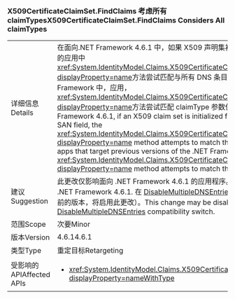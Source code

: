 ### <a name="x509certificateclaimsetfindclaims-considers-all-claimtypes"></a><span data-ttu-id="f3d11-101">X509CertificateClaimSet.FindClaims 考虑所有 claimTypes</span><span class="sxs-lookup"><span data-stu-id="f3d11-101">X509CertificateClaimSet.FindClaims Considers All claimTypes</span></span>

|   |   |
|---|---|
|<span data-ttu-id="f3d11-102">详细信息</span><span class="sxs-lookup"><span data-stu-id="f3d11-102">Details</span></span>|<span data-ttu-id="f3d11-103">在面向.NET Framework 4.6.1 中，如果 X509 声明集初始化从与其 SAN 字段中中, 具有多个 DNS 条目的证书的应用中<xref:System.IdentityModel.Claims.X509CertificateClaimSet.FindClaims(System.String,System.String)?displayProperty=name>方法尝试匹配与所有 DNS 条目的 claimType 自变量。对于面向以前版本的.NET Framework 中，应用，<xref:System.IdentityModel.Claims.X509CertificateClaimSet.FindClaims(System.String,System.String)?displayProperty=name>方法尝试匹配 claimType 参数仅与最后一个 DNS 条目。</span><span class="sxs-lookup"><span data-stu-id="f3d11-103">In apps that target the .NET Framework 4.6.1, if an X509 claim set is initialized from a certificate that has multiple DNS entries in its SAN field, the <xref:System.IdentityModel.Claims.X509CertificateClaimSet.FindClaims(System.String,System.String)?displayProperty=name> method attempts to match the claimType argument with all the DNS entries.For apps that target previous versions of the .NET Framework, the <xref:System.IdentityModel.Claims.X509CertificateClaimSet.FindClaims(System.String,System.String)?displayProperty=name> method attempts to match the claimType argument only with the last DNS entry.</span></span>|
|<span data-ttu-id="f3d11-104">建议</span><span class="sxs-lookup"><span data-stu-id="f3d11-104">Suggestion</span></span>|<span data-ttu-id="f3d11-105">此更改仅影响面向 .NET Framework 4.6.1 的应用程序。</span><span class="sxs-lookup"><span data-stu-id="f3d11-105">This change only affects applications targeting the .NET Framework 4.6.1.</span></span> <span data-ttu-id="f3d11-106">在 [DisableMultipleDNSEntries](~/docs/framework/migration-guide/mitigation-x509certificateclaimset-findclaims-method.md#mitigation) 兼容性开关中，可能会禁用此更改（如果面向 4.6.1 之前的版本，将启用此更改）。</span><span class="sxs-lookup"><span data-stu-id="f3d11-106">This change may be disabled (or enabled if targetting pre-4.6.1) with the [DisableMultipleDNSEntries](~/docs/framework/migration-guide/mitigation-x509certificateclaimset-findclaims-method.md#mitigation) compatibility switch.</span></span>|
|<span data-ttu-id="f3d11-107">范围</span><span class="sxs-lookup"><span data-stu-id="f3d11-107">Scope</span></span>|<span data-ttu-id="f3d11-108">次要</span><span class="sxs-lookup"><span data-stu-id="f3d11-108">Minor</span></span>|
|<span data-ttu-id="f3d11-109">版本</span><span class="sxs-lookup"><span data-stu-id="f3d11-109">Version</span></span>|<span data-ttu-id="f3d11-110">4.6.1</span><span class="sxs-lookup"><span data-stu-id="f3d11-110">4.6.1</span></span>|
|<span data-ttu-id="f3d11-111">类型</span><span class="sxs-lookup"><span data-stu-id="f3d11-111">Type</span></span>|<span data-ttu-id="f3d11-112">重定目标</span><span class="sxs-lookup"><span data-stu-id="f3d11-112">Retargeting</span></span>|
|<span data-ttu-id="f3d11-113">受影响的 API</span><span class="sxs-lookup"><span data-stu-id="f3d11-113">Affected APIs</span></span>|<ul><li><xref:System.IdentityModel.Claims.X509CertificateClaimSet.FindClaims(System.String,System.String)?displayProperty=nameWithType></li></ul>|

